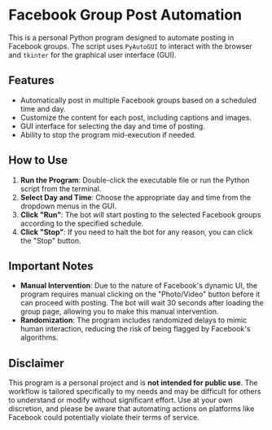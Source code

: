 # Facebook Group Post Automation

This is a personal Python program designed to automate posting in Facebook groups. The script uses `PyAutoGUI` to interact with the browser and `tkinter` for the graphical user interface (GUI). 

## Features

- Automatically post in multiple Facebook groups based on a scheduled time and day.
- Customize the content for each post, including captions and images.
- GUI interface for selecting the day and time of posting.
- Ability to stop the program mid-execution if needed.

## How to Use

1. **Run the Program**: Double-click the executable file or run the Python script from the terminal.
2. **Select Day and Time**: Choose the appropriate day and time from the dropdown menus in the GUI.
3. **Click "Run"**: The bot will start posting to the selected Facebook groups according to the specified schedule.
4. **Click "Stop"**: If you need to halt the bot for any reason, you can click the "Stop" button.

## Important Notes

- **Manual Intervention**: Due to the nature of Facebook's dynamic UI, the program requires manual clicking on the "Photo/Video" button before it can proceed with posting. The bot will wait 30 seconds after loading the group page, allowing you to make this manual intervention.
- **Randomization**: The program includes randomized delays to mimic human interaction, reducing the risk of being flagged by Facebook's algorithms.

## Disclaimer

This program is a personal project and is **not intended for public use**. The workflow is tailored specifically to my needs and may be difficult for others to understand or modify without significant effort. Use at your own discretion, and please be aware that automating actions on platforms like Facebook could potentially violate their terms of service.
